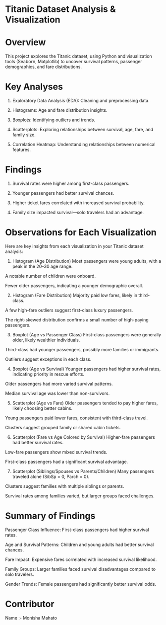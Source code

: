 # Titanic Dataset Analysis & Visualization
# Overview
This project explores the Titanic dataset, using Python and visualization tools (Seaborn, Matplotlib) to uncover survival patterns, passenger demographics, and fare distributions.
# Key Analyses
1. Exploratory Data Analysis (EDA): Cleaning and preprocessing data.

2. Histograms: Age and fare distribution insights.

3. Boxplots: Identifying outliers and trends.

4. Scatterplots: Exploring relationships between survival, age, fare, and family size.

5. Correlation Heatmap: Understanding relationships between numerical features.

# Findings
1. Survival rates were higher among first-class passengers.

2. Younger passengers had better survival chances.

3. Higher ticket fares correlated with increased survival probability.

4. Family size impacted survival—solo travelers had an advantage.
# Observations for Each Visualization
Here are key insights from each visualization in your Titanic dataset analysis:

1. Histogram (Age Distribution)
Most passengers were young adults, with a peak in the 20–30 age range.

A notable number of children were onboard.

Fewer older passengers, indicating a younger demographic overall.

2. Histogram (Fare Distribution)
Majority paid low fares, likely in third-class.

A few high-fare outliers suggest first-class luxury passengers.

The right-skewed distribution confirms a small number of high-paying passengers.

3. Boxplot (Age vs Passenger Class)
First-class passengers were generally older, likely wealthier individuals.

Third-class had younger passengers, possibly more families or immigrants.

Outliers suggest exceptions in each class.

4. Boxplot (Age vs Survival)
Younger passengers had higher survival rates, indicating priority in rescue efforts.

Older passengers had more varied survival patterns.

Median survival age was lower than non-survivors.

5. Scatterplot (Age vs Fare)
Older passengers tended to pay higher fares, likely choosing better cabins.

Young passengers paid lower fares, consistent with third-class travel.

Clusters suggest grouped family or shared cabin tickets.

6. Scatterplot (Fare vs Age Colored by Survival)
Higher-fare passengers had better survival rates.

Low-fare passengers show mixed survival trends.

First-class passengers had a significant survival advantage.

7. Scatterplot (Siblings/Spouses vs Parents/Children)
Many passengers traveled alone (SibSp = 0, Parch = 0).

Clusters suggest families with multiple siblings or parents.

Survival rates among families varied, but larger groups faced challenges.

# Summary of Findings
Passenger Class Influence: First-class passengers had higher survival rates.

Age and Survival Patterns: Children and young adults had better survival chances.

Fare Impact: Expensive fares correlated with increased survival likelihood.

Family Groups: Larger families faced survival disadvantages compared to solo travelers.

Gender Trends: Female passengers had significantly better survival odds.

# Contributor
Name :- Monisha Mahato
